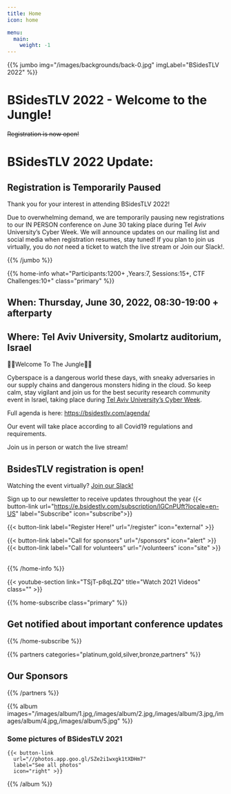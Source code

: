 ```yaml
---
title: Home
icon: home

menu:
  main:
    weight: -1
---
```


{{% jumbo img="/images/backgrounds/back-0.jpg" imgLabel="BSidesTLV 2022" %}}

# BSidesTLV 2022 - Welcome to the Jungle!

~~Registration is now open!~~

# BSidesTLV 2022 Update: 
## Registration is Temporarily Paused 
Thank you for your interest in attending BSidesTLV 2022! 

Due to overwhelming demand, we are temporarily pausing new  registrations to our IN PERSON conference on June 30 taking place during Tel Aviv University’s Cyber Week. 
We will announce updates on our mailing list and social media when registration resumes, stay tuned! 
If you plan to join us virtually, you do *not* need a ticket to watch the live stream or Join our Slack!. 

{{% /jumbo %}}

{{% home-info what="Participants:1200+ ,Years:7, Sessions:15+, CTF Challenges:10+" class="primary" %}}

## When: Thursday, June 30, 2022, 08:30-19:00 + afterparty

## Where: Tel Aviv University, Smolartz auditorium, Israel

🌴🐯Welcome To The Jungle🌴🦁

Cyberspace is a dangerous world these days, with sneaky adversaries in our supply chains and dangerous monsters hiding in the cloud. So keep calm, stay vigilant and join us for the best security research community event in Israel, taking place during [Tel Aviv University’s Cyber Week](https://cyberweek.tau.ac.il/).

Full agenda is here: https://bsidestlv.com/agenda/

Our event will take place according to all Covid19 regulations and requirements.

Join us in person or watch the live stream!

## BsidesTLV registration is open!

Watching the event virtually? [Join our Slack!](https://slack.bsidstlv.com)

Sign up to our newsletter to receive updates throughout the year
{{< button-link url="https://e.bsidestlv.com/subscription/lGCnPUft?locale=en-US" label="Subscribe" icon="subscribe">}}

{{< button-link label="Register Here!" url="/register" icon="external" >}}
<!-- {{< button-link label="Call for speakers" url="https://cfp.bsidestlv.com" icon="cfp" >}} -->
{{< button-link label="Call for sponsors" url="/sponsors" icon="alert" >}}
{{< button-link label="Call for volunteers" url="/volunteers" icon="site" >}}
&nbsp;
&nbsp;

{{% /home-info %}}

{{< youtube-section link="TSjT-p8qLZQ" title="Watch 2021 Videos" class="" >}}

{{% home-subscribe  class="primary" %}}

## Get notified about important conference updates

{{% /home-subscribe %}}

{{% partners categories="platinum,gold,silver,bronze,partners" %}}

## Our Sponsors

{{% /partners %}}

{{% album images="/images/album/1.jpg,/images/album/2.jpg,/images/album/3.jpg,/images/album/4.jpg,/images/album/5.jpg" %}}

### Some pictures of **BSidesTLV 2021**

    {{< button-link
      url="//photos.app.goo.gl/SZe2i1wxgk1tXDHm7"
      label="See all photos"
      icon="right" >}}

{{% /album  %}}
